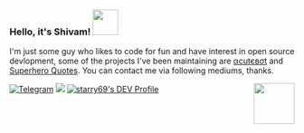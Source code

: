 

### Hello, it's Shivam! <img src="https://raw.githubusercontent.com/MartinHeinz/MartinHeinz/master/wave.gif" width="45px">
I'm just some guy who likes to code for fun and have interest in open source devlopment, some of the projects I've been maintaining are [αcutєвσt](https://t.me/acutebot) and [Superhero Quotes](https://github.com/Pool-Of-Tears/SuperHero-Quotes). You can contact me via following mediums, thanks.

[![Telegram](https://img.shields.io/badge/telegram-1b77FF.svg?style=for-the-badge&logo=telegram)](https://t.me/starryboi)
<a href="https://twitter.com/starry_shivam"><img src="https://img.shields.io/badge/Twitter-blue.svg?style=for-the-badge&logo=twitter"></a> [![starry69's DEV Profile](https://img.shields.io/badge/dev-black.svg?style=for-the-badge&logo=dev.to)](https://dev.to/starry69)  <img src="https://64.media.tumblr.com/34784257378ce2c51675599159735772/tumblr_nd3b8i2gL01sedjuto1_400.gifv" align="right" width="72"/>
